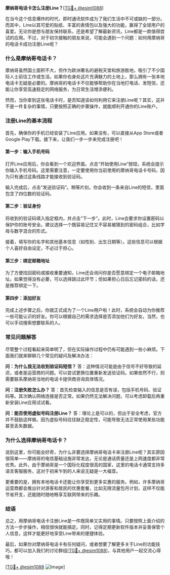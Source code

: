 **摩纳哥电话卡怎么注册Line？**[[TG💪+ @esim1088](https://t.me/s/esim1088)]

在当今这个信息爆炸的时代，即时通讯软件成为了我们生活中不可或缺的一部分。而其中，Line以其可爱的贴纸、丰富的表情包以及强大的功能，赢得了全球用户的喜爱。无论你是想与朋友保持联系，还是希望了解最新资讯，Line都是一款值得尝试的应用。不过，对于初次接触的朋友来说，可能会遇到一个问题：如何用摩纳哥的电话卡成功注册Line呢？

### **什么是摩纳哥电话卡？**

摩纳哥虽然国土面积不大，但作为欧洲著名的避税天堂和旅游胜地，吸引了不少国际人士前往工作或生活。如果你也身处这片充满魅力的土地上，那么拥有一张本地电话卡无疑是必要的。摩纳哥的电话卡不仅能够帮助你在当地打电话、发短信，还能让你享受高速稳定的网络服务，为日常生活增添便利。

然而，当你拿到这张电话卡时，是否知道该如何利用它来注册Line呢？其实，这并不是一件复杂的事情，只要按照正确的步骤操作，就能顺利开通你的Line账户。

### **注册Line的基本流程**

首先，确保你的手机已经安装了Line应用。如果没有，可以直接从App Store或者Google Play下载。接下来，让我们一步一步来完成注册吧！

#### **第一步：输入手机号码**
打开Line应用后，你会看到一个欢迎界面。点击“开始使用Line”按钮，系统会提示你输入手机号码。这里需要注意，一定要使用你当前使用的摩纳哥电话卡号码，因为只有通过这条线路才能接收到验证码。

输入完成后，点击“发送验证码”。稍等片刻，你会收到一条来自Line的短信，里面包含了四位数的验证码。

#### **第二步：验证身份**
将收到的验证码填入指定框内，并点击“下一步”。此时，Line会要求你设置密码以保护你的账号安全。建议选择一个既容易记住又不容易被猜到的密码组合，比如字母与数字混合的形式。

接着，填写你的名字和其他基本信息（如性别、出生日期等）。这些信息可以根据个人喜好自由设定，不必过于担心。

#### **第三步：绑定邮箱地址**
为了方便找回密码或接收重要通知，Line还会询问你是否愿意绑定一个电子邮箱地址。如果觉得没有必要，可以选择跳过此环节；但如果担心日后忘记密码的话，还是推荐绑定一下。

#### **第四步：添加好友**
完成上述步骤之后，你就正式成为了一个Line用户啦！此时，系统会自动为你推荐一些可能认识的好友。你可以根据自己的需求选择是否添加他们为好友。当然，也可以手动搜索想要联系的人。

### **常见问题解答**

尽管整个过程看起来简单明了，但在实际操作过程中仍有可能遇到一些小麻烦。下面我们就来聊聊几个常见的疑问及解决办法：

**问：为什么我无法收到验证码短信？**
答：这种情况可能是由于信号不好导致的延迟，或者是运营商的问题。可以尝试更换位置重新发送验证码。如果依然不行，则需要联系摩纳哥当地的电话卡提供商咨询具体情况。

**问：注册失败怎么办？**
答：首先检查输入的信息是否有误，包括手机号码、验证码等。其次确认网络连接是否正常。如果仍然无法解决问题，可以考虑卸载后再重新安装Line应用试试看。

**问：能否使用虚拟号码注册Line？**
答：理论上是可以的，但出于安全考虑，官方并不鼓励这样做。因为虚拟号码往往缺乏稳定性，可能导致无法正常使用某些功能甚至丢失数据。

### **为什么选择摩纳哥电话卡？**

说到这里，你可能会好奇，为什么非要选择摩纳哥电话卡来注册Line呢？其实原因很简单——摩纳哥的电信基础设施非常发达，无论是通话质量还是上网速度都非常优秀。此外，由于摩纳哥是一个国际化程度很高的国家，这里的电话卡通常支持多语言客服服务，这对于初来乍到的人来说无疑是一大福音。

更重要的是，拥有本地电话卡还能让你享受到更多实惠的服务。例如，许多摩纳哥运营商都会推出针对游客和居民的优惠套餐，比如无限流量包月计划，这样不仅能节省开支，还能随时随地畅享互联网带来的乐趣。

### **结语**

总之，用摩纳哥电话卡注册Line是一件既简单又实用的事情。只要按照上面介绍的方法一步步操作，相信很快就能搞定。同时，记得定期更新软件版本并妥善保管个人信息，这样才能更好地享受Line带来的便捷体验。

最后，如果你对摩纳哥电话卡有任何疑问，或者想要了解更多关于Line的功能技巧，都可以加入我们的讨论群组[[TG💪+ @esim1088](https://t.me/s/esim1088)]，与其他用户一起交流心得哦！

[[TG💪+ @esim1088](https://t.me/s/esim1088) ![Image](https://i.postimg.cc/4NQfJmqS/Snipaste-2025-05-13-00-14-12.png)]